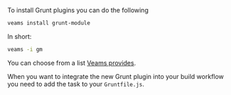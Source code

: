 To install Grunt plugins you can do the following

``` bash
veams install grunt-module
```
In short: 

``` bash
veams -i gm
```

You can choose from a list [Veams provides](http://www.veams.org/veams-cli/project/grunt-plugins.html). 

When you want to integrate the new Grunt plugin into your build workflow you need to add the task to your `Gruntfile.js`.